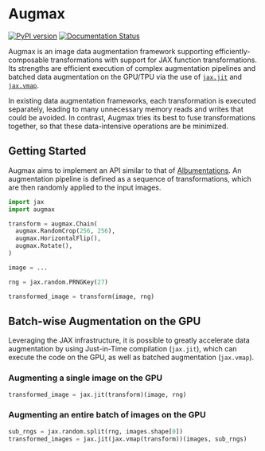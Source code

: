 # Augmax
[![PyPI version](https://badge.fury.io/py/augmax.svg)](https://pypi.org/project/augmax/) [![Documentation Status](https://readthedocs.org/projects/augmax/badge/?version=latest)](https://augmax.readthedocs.io/en/latest/?badge=latest)

Augmax is an image data augmentation framework supporting efficiently-composable transformations
with support for JAX function transformations.
Its strengths are efficient execution of complex augmentation pipelines and batched data augmentation on the GPU/TPU via the use of [`jax.jit`](jax:jax-jit) and [`jax.vmap`](jax:jax-vmap).

In existing data augmentation frameworks,
each transformation is executed separately,
leading to many unnecessary memory reads and writes that could be avoided.
In contrast, Augmax tries its best to fuse transformations together,
so that these data-intensive operations are be minimized.

## Getting Started

Augmax aims to implement an API similar to that of [Albumentations](https://albumentations.ai).
An augmentation pipeline is defined as a sequence of transformations,
which are then randomly applied to the input images.

```python
import jax
import augmax

transform = augmax.Chain(
  augmax.RandomCrop(256, 256),
  augmax.HorizontalFlip(),
  augmax.Rotate(),
)

image = ...

rng = jax.random.PRNGKey(27)

transformed_image = transform(image, rng)
```

## Batch-wise Augmentation on the GPU

Leveraging the JAX infrastructure,
it is possible to greatly accelerate data augmentation by using Just-in-Time compilation (`jax.jit`),
which can execute the code on the GPU, as well as batched augmentation (`jax.vmap`).

### Augmenting a single image on the GPU
```python
transformed_image = jax.jit(transform)(image, rng)
```

### Augmenting an entire batch of images on the GPU
```python
sub_rngs = jax.random.split(rng, images.shape[0])
transformed_images = jax.jit(jax.vmap(transform))(images, sub_rngs)
```

